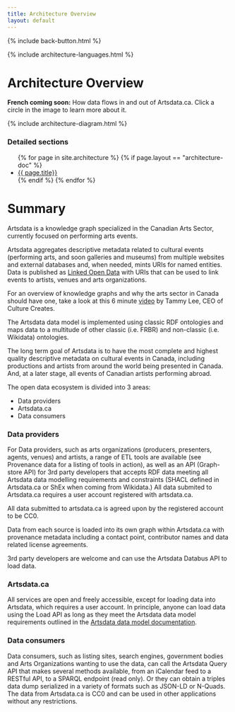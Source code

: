 ```yaml
---
title: Architecture Overview
layout: default
---
```

<p>{% include back-button.html %}</p>

<p>{% include architecture-languages.html %}</p>

Architecture Overview 
====================
**French coming soon:** How data flows in and out of Artsdata.ca. 
Click a circle in the image to learn more about it.

{% include architecture-diagram.html %}

### Detailed sections
<ul>
{% for page in site.architecture %}
  {% if page.layout == "architecture-doc" %}
   <li> <a href="{{ base }}{{ page.url }}"> {{ page.title}}</a></li>
  {% endif %}
{% endfor %}
</ul>

Summary
=========
Artsdata is a knowledge graph specialized in the Canadian Arts Sector, currently focused on performing arts events. 

Artsdata aggregates descriptive metadata related to cultural events (performing arts, and soon galleries and museums) from multiple websites and external databases and, when needed, mints URIs for named entities. Data is published as [Linked Open Data](https://en.wikipedia.org/wiki/Linked_data) with URIs that can be used to link events to artists, venues and arts organizations.

For an overview of knowledge graphs and why the arts sector in Canada should have one, take a look at this 6 minute [video](https://youtu.be/Brqa4T0JNMk) by Tammy Lee, CEO of Culture Creates. 

The Artsdata data model is implemented using classic RDF ontologies and maps data to a multitude of other classic (i.e. FRBR) and non-classic (i.e. Wikidata) ontologies.

The long term goal of Artsdata is to have the most complete and highest quality descriptive metadata on cultural events in Canada, including productions and artists from around the world being presented in Canada. And, at a later stage, all events of Canadian artists performing abroad.

The open data ecosystem is divided into 3 areas:
* Data providers
* Artsdata.ca
* Data consumers

### Data providers

For Data providers, such as arts organizations (producers, presenters, agents, venues) and artists, a range of ETL tools are available (see Provenance data for a listing of tools in action), as well as an API (Graph-store API) for 3rd party developers that accepts RDF data meeting all Artsdata data modelling requirements and constraints (SHACL defined in Artsdata.ca or ShEx when coming from Wikidata.)  All data submited to Artsdata.ca requires a user account registered with artsdata.ca. 

All data submitted to artsdata.ca is agreed upon by the registered account to be CC0.

Data from each source is loaded into its own graph within Artsdata.ca with provenance metadata including a contact point, contributor names and data related license agreements. 

3rd party developers are welcome and can use the Artsdata Databus API to load data.


### Artsdata.ca

 All services are open and freely accessible, except for loading data into Artsdata, which requires a user account.  In principle, anyone can load data using the Load API as long as they meet the Artsdata data model requirements outlined in the [Artsdata data model documentation](https://culturecreates.github.io/artsdata-data-model).

### Data consumers

Data consumers, such as listing sites, search engines, government bodies and Arts Organizations wanting to use the data, can call the Artsdata Query API that makes several methods available, from an iCalendar feed to a RESTful API, to a SPARQL endpoint (read only). Or they can obtain a triples data dump serialized in a variety of formats such as JSON-LD or N-Quads. The data from Artsdata.ca is CC0 and can be used in other applications without any restrictions.


